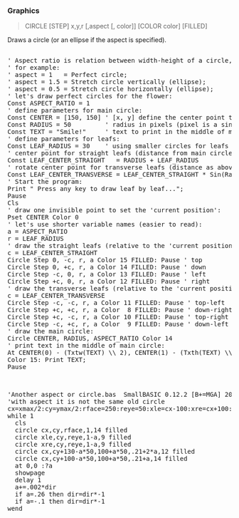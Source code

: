 ### Graphics

> CIRCLE [STEP] x,y,r [,aspect [, color]] [COLOR color] [FILLED]

Draws a circle (or an ellipse if the aspect is specified).

<pre>

' Aspect ratio is relation between width-height of a circle,
' for example:
' aspect = 1   = Perfect circle;
' aspect = 1.5 = Stretch circle vertically (ellipse);
' aspect = 0.5 = Stretch circle horizontally (ellipse);
' let's draw perfect circles for the flower:
Const ASPECT_RATIO = 1
' define parameters for main circle:
Const CENTER = [150, 150] ' [x, y] define the center point to draw a circle
Const RADIUS = 50         ' radius in pixels (pixel is a single point)
Const TEXT = "Smile!"     ' text to print in the middle of main circle
' define parameters for leafs:
Const LEAF_RADIUS = 30    ' using smaller circles for leafs
' center point for straight leafs (distance from main circle's center):
Const LEAF_CENTER_STRAIGHT   = RADIUS + LEAF_RADIUS
' rotate center point for transverse leafs (distance as above):
Const LEAF_CENTER_TRANSVERSE = LEAF_CENTER_STRAIGHT * Sin(Rad(45))
' Start the program:
Print " Press any key to draw leaf by leaf...";
Pause
Cls
' draw one invisible point to set the 'current position':
Pset CENTER Color 0
' let's use shorter variable names (easier to read):
a = ASPECT_RATIO
r = LEAF_RADIUS
' draw the straight leafs (relative to the 'current position'):
c = LEAF_CENTER_STRAIGHT
Circle Step 0, -c, r, a Color 15 FILLED: Pause ' top
Circle Step 0, +c, r, a Color 14 FILLED: Pause ' down
Circle Step -c, 0, r, a Color 13 FILLED: Pause ' left
Circle Step +c, 0, r, a Color 12 FILLED: Pause ' right
' draw the transverse leafs (relative to the 'current position'):
c = LEAF_CENTER_TRANSVERSE
Circle Step -c, -c, r, a Color 11 FILLED: Pause ' top-left
Circle Step +c, +c, r, a Color  8 FILLED: Pause ' down-right
Circle Step +c, -c, r, a Color 10 FILLED: Pause ' top-right
Circle Step -c, +c, r, a Color  9 FILLED: Pause ' down-left
' draw the main circle:
Circle CENTER, RADIUS, ASPECT_RATIO Color 14
' print text in the middle of main circle:
At CENTER(0) - (Txtw(TEXT) \\ 2), CENTER(1) - (Txth(TEXT) \\ 2)
Color 15: Print TEXT;
Pause

</pre>

<pre>

'Another aspect or circle.bas  SmallBASIC 0.12.2 [B+=MGA] 2016-03-16
'with aspect it is not the same old circle
cx=xmax/2:cy=ymax/2:rface=250:reye=50:xle=cx-100:xre=cx+100:dir=1
while 1
  cls
  circle cx,cy,rface,1,14 filled
  circle xle,cy,reye,1-a,9 filled
  circle xre,cy,reye,1-a,9 filled
  circle cx,cy+130-a*50,100+a*50,.21+2*a,12 filled
  circle cx,cy+100-a*50,100+a*50,.21+a,14 filled
  at 0,0 :?a
  showpage
  delay 1
  a+=.002*dir
  if a=.26 then dir=dir*-1
  if a=-.1 then dir=dir*-1
wend

</pre>

